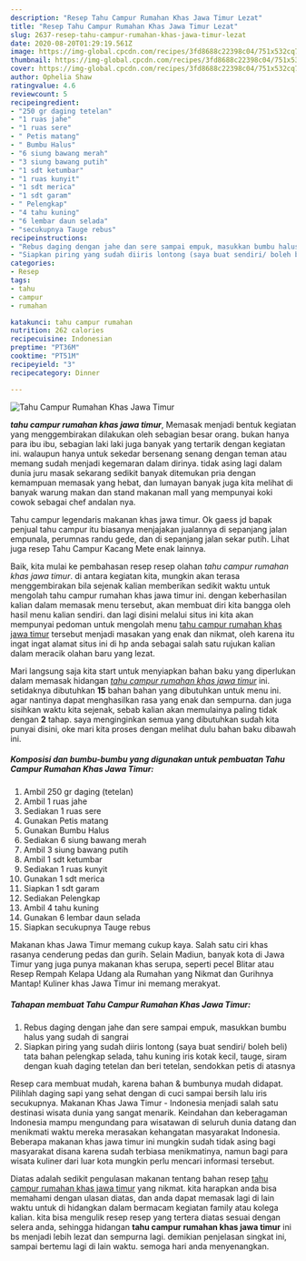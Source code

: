 ```yaml
---
description: "Resep Tahu Campur Rumahan Khas Jawa Timur Lezat"
title: "Resep Tahu Campur Rumahan Khas Jawa Timur Lezat"
slug: 2637-resep-tahu-campur-rumahan-khas-jawa-timur-lezat
date: 2020-08-20T01:29:19.561Z
image: https://img-global.cpcdn.com/recipes/3fd8688c22398c04/751x532cq70/tahu-campur-rumahan-khas-jawa-timur-foto-resep-utama.jpg
thumbnail: https://img-global.cpcdn.com/recipes/3fd8688c22398c04/751x532cq70/tahu-campur-rumahan-khas-jawa-timur-foto-resep-utama.jpg
cover: https://img-global.cpcdn.com/recipes/3fd8688c22398c04/751x532cq70/tahu-campur-rumahan-khas-jawa-timur-foto-resep-utama.jpg
author: Ophelia Shaw
ratingvalue: 4.6
reviewcount: 5
recipeingredient:
- "250 gr daging tetelan"
- "1 ruas jahe"
- "1 ruas sere"
- " Petis matang"
- " Bumbu Halus"
- "6 siung bawang merah"
- "3 siung bawang putih"
- "1 sdt ketumbar"
- "1 ruas kunyit"
- "1 sdt merica"
- "1 sdt garam"
- " Pelengkap"
- "4 tahu kuning"
- "6 lembar daun selada"
- "secukupnya Tauge rebus"
recipeinstructions:
- "Rebus daging dengan jahe dan sere sampai empuk, masukkan bumbu halus yang sudah di sangrai"
- "Siapkan piring yang sudah diiris lontong (saya buat sendiri/ boleh beli) tata bahan pelengkap selada, tahu kuning iris kotak kecil, tauge, siram dengan kuah daging tetelan dan beri tetelan, sendokkan petis di atasnya"
categories:
- Resep
tags:
- tahu
- campur
- rumahan

katakunci: tahu campur rumahan 
nutrition: 262 calories
recipecuisine: Indonesian
preptime: "PT36M"
cooktime: "PT51M"
recipeyield: "3"
recipecategory: Dinner

---
```



![Tahu Campur Rumahan Khas Jawa Timur](https://img-global.cpcdn.com/recipes/3fd8688c22398c04/751x532cq70/tahu-campur-rumahan-khas-jawa-timur-foto-resep-utama.jpg)

<b><i>tahu campur rumahan khas jawa timur</i></b>, Memasak menjadi bentuk kegiatan yang menggembirakan dilakukan oleh sebagian besar orang. bukan hanya para ibu ibu, sebagian laki laki juga banyak yang tertarik dengan kegiatan ini. walaupun hanya untuk sekedar bersenang senang dengan teman atau memang sudah menjadi kegemaran dalam dirinya. tidak asing lagi dalam dunia juru masak sekarang sedikit banyak ditemukan pria dengan kemampuan memasak yang hebat, dan lumayan banyak juga kita melihat di banyak warung makan dan stand makanan mall yang mempunyai koki cowok sebagai chef andalan nya.

Tahu campur legendaris makanan khas jawa timur. Ok gaess jd bapak penjual tahu campur itu biasanya menjajakan jualannya di sepanjang jalan empunala, perumnas randu gede, dan di sepanjang jalan sekar putih. Lihat juga resep Tahu Campur Kacang Mete enak lainnya.

Baik, kita mulai ke pembahasan resep resep olahan <i>tahu campur rumahan khas jawa timur</i>. di antara kegiatan kita, mungkin akan terasa menggembirakan bila sejenak kalian memberikan sedikit waktu untuk mengolah tahu campur rumahan khas jawa timur ini. dengan keberhasilan kalian dalam memasak menu tersebut, akan membuat diri kita bangga oleh hasil menu kalian sendiri. dan lagi disini melalui situs ini kita akan mempunyai pedoman untuk mengolah menu <u>tahu campur rumahan khas jawa timur</u> tersebut menjadi masakan yang enak dan nikmat, oleh karena itu ingat ingat alamat situs ini di hp anda sebagai salah satu rujukan kalian dalam meracik olahan baru yang lezat.


Mari langsung saja kita start untuk menyiapkan bahan baku yang diperlukan dalam memasak hidangan <u><i>tahu campur rumahan khas jawa timur</i></u> ini. setidaknya dibutuhkan <b>15</b> bahan bahan yang dibutuhkan untuk menu ini. agar nantinya dapat menghasilkan rasa yang enak dan sempurna. dan juga sisihkan waktu kita sejenak, sebab kalian akan memulainya paling tidak dengan <b>2</b> tahap. saya menginginkan semua yang dibutuhkan sudah kita punyai disini, oke mari kita proses dengan melihat dulu bahan baku dibawah ini.

<!--inarticleads1-->

##### Komposisi dan bumbu-bumbu yang digunakan untuk pembuatan Tahu Campur Rumahan Khas Jawa Timur:

1. Ambil 250 gr daging (tetelan)
1. Ambil 1 ruas jahe
1. Sediakan 1 ruas sere
1. Gunakan  Petis matang
1. Gunakan  Bumbu Halus
1. Sediakan 6 siung bawang merah
1. Ambil 3 siung bawang putih
1. Ambil 1 sdt ketumbar
1. Sediakan 1 ruas kunyit
1. Gunakan 1 sdt merica
1. Siapkan 1 sdt garam
1. Sediakan  Pelengkap
1. Ambil 4 tahu kuning
1. Gunakan 6 lembar daun selada
1. Siapkan secukupnya Tauge rebus


Makanan khas Jawa Timur memang cukup kaya. Salah satu ciri khas rasanya cenderung pedas dan gurih. Selain Madiun, banyak kota di Jawa Timur yang juga punya makanan khas serupa, seperti pecel Blitar atau Resep Rempah Kelapa Udang ala Rumahan yang Nikmat dan Gurihnya Mantap! Kuliner khas Jawa Timur ini memang merakyat. 

<!--inarticleads2-->

##### Tahapan membuat Tahu Campur Rumahan Khas Jawa Timur:

1. Rebus daging dengan jahe dan sere sampai empuk, masukkan bumbu halus yang sudah di sangrai
1. Siapkan piring yang sudah diiris lontong (saya buat sendiri/ boleh beli) tata bahan pelengkap selada, tahu kuning iris kotak kecil, tauge, siram dengan kuah daging tetelan dan beri tetelan, sendokkan petis di atasnya


Resep cara membuat mudah, karena bahan &amp; bumbunya mudah didapat. Pilihlah daging sapi yang sehat dengan di cuci sampai bersih lalu iris secukupnya. Makanan Khas Jawa Timur - Indonesia menjadi salah satu destinasi wisata dunia yang sangat menarik. Keindahan dan keberagaman Indonesia mampu mengundang para wisatawan di seluruh dunia datang dan menikmati waktu mereka merasakan kehangatan masyarakat Indonesia. Beberapa makanan khas jawa timur ini mungkin sudah tidak asing bagi masyarakat disana karena sudah terbiasa menikmatinya, namun bagi para wisata kuliner dari luar kota mungkin perlu mencari informasi tersebut. 

Diatas adalah sedikit pengulasan makanan tentang bahan resep <u>tahu campur rumahan khas jawa timur</u> yang nikmat. kita harapkan anda bisa memahami dengan ulasan diatas, dan anda dapat memasak lagi di lain waktu untuk di hidangkan dalam bermacam kegiatan family atau kolega kalian. kita bisa mengulik resep resep yang tertera diatas sesuai dengan selera anda, sehingga hidangan <b>tahu campur rumahan khas jawa timur</b> ini bs menjadi lebih lezat dan sempurna lagi. demikian penjelasan singkat ini, sampai bertemu lagi di lain waktu. semoga hari anda menyenangkan.

